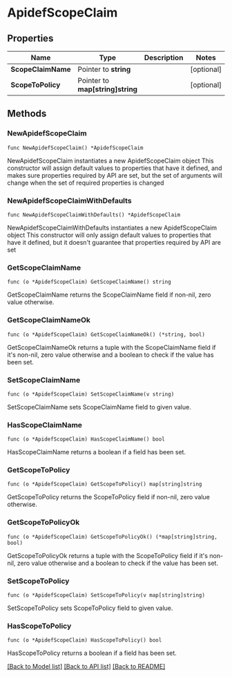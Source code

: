 # ApidefScopeClaim

## Properties

Name | Type | Description | Notes
------------ | ------------- | ------------- | -------------
**ScopeClaimName** | Pointer to **string** |  | [optional] 
**ScopeToPolicy** | Pointer to **map[string]string** |  | [optional] 

## Methods

### NewApidefScopeClaim

`func NewApidefScopeClaim() *ApidefScopeClaim`

NewApidefScopeClaim instantiates a new ApidefScopeClaim object
This constructor will assign default values to properties that have it defined,
and makes sure properties required by API are set, but the set of arguments
will change when the set of required properties is changed

### NewApidefScopeClaimWithDefaults

`func NewApidefScopeClaimWithDefaults() *ApidefScopeClaim`

NewApidefScopeClaimWithDefaults instantiates a new ApidefScopeClaim object
This constructor will only assign default values to properties that have it defined,
but it doesn't guarantee that properties required by API are set

### GetScopeClaimName

`func (o *ApidefScopeClaim) GetScopeClaimName() string`

GetScopeClaimName returns the ScopeClaimName field if non-nil, zero value otherwise.

### GetScopeClaimNameOk

`func (o *ApidefScopeClaim) GetScopeClaimNameOk() (*string, bool)`

GetScopeClaimNameOk returns a tuple with the ScopeClaimName field if it's non-nil, zero value otherwise
and a boolean to check if the value has been set.

### SetScopeClaimName

`func (o *ApidefScopeClaim) SetScopeClaimName(v string)`

SetScopeClaimName sets ScopeClaimName field to given value.

### HasScopeClaimName

`func (o *ApidefScopeClaim) HasScopeClaimName() bool`

HasScopeClaimName returns a boolean if a field has been set.

### GetScopeToPolicy

`func (o *ApidefScopeClaim) GetScopeToPolicy() map[string]string`

GetScopeToPolicy returns the ScopeToPolicy field if non-nil, zero value otherwise.

### GetScopeToPolicyOk

`func (o *ApidefScopeClaim) GetScopeToPolicyOk() (*map[string]string, bool)`

GetScopeToPolicyOk returns a tuple with the ScopeToPolicy field if it's non-nil, zero value otherwise
and a boolean to check if the value has been set.

### SetScopeToPolicy

`func (o *ApidefScopeClaim) SetScopeToPolicy(v map[string]string)`

SetScopeToPolicy sets ScopeToPolicy field to given value.

### HasScopeToPolicy

`func (o *ApidefScopeClaim) HasScopeToPolicy() bool`

HasScopeToPolicy returns a boolean if a field has been set.


[[Back to Model list]](../README.md#documentation-for-models) [[Back to API list]](../README.md#documentation-for-api-endpoints) [[Back to README]](../README.md)


